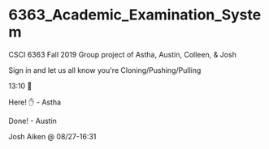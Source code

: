 # 6363_Academic_Examination_System

CSCI 6363 Fall 2019 Group project of Astha, Austin, Colleen, & Josh

Sign in and let us all know you're Cloning/Pushing/Pulling

13:10 :wave:

Here! :raised_hand: - Astha

Done! - Austin

Josh Aiken @ 08/27-16:31